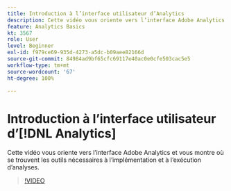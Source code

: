 ```yaml
---
title: Introduction à l’interface utilisateur d’Analytics
description: Cette vidéo vous oriente vers l’interface Adobe Analytics et vous montre où se trouvent les outils nécessaires à l’implémentation et à l’exécution d’analyses.
feature: Analytics Basics
kt: 3567
role: User
level: Beginner
exl-id: f979ce69-935d-4273-a5dc-b09aee82166d
source-git-commit: 84984ad9bf65cfc69117e40ac0e0cfe503cac5e5
workflow-type: tm+mt
source-wordcount: '67'
ht-degree: 100%

---
```


# Introduction à l’interface utilisateur d’[!DNL Analytics]

Cette vidéo vous oriente vers l’interface Adobe Analytics et vous montre où se trouvent les outils nécessaires à l’implémentation et à l’exécution d’analyses.

>[!VIDEO](https://video.tv.adobe.com/v/28748/?quality=12&learn=on)
